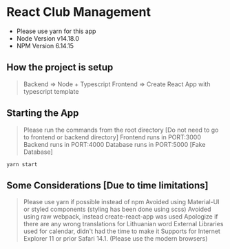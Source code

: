 # React Club Management

* Please use yarn for this app
* Node Version v14.18.0
* NPM Version 6.14.15

## How the project is setup

> Backend => Node + Typescript
> Frontend => Create React App with typescript template

## Starting the App

> Please run the commands from the root directory [Do not need to go to frontend or backend directory]
> Frontend runs in PORT:3000
> Backend runs in PORT:4000
> Database runs in PORT:5000 [Fake Database]

```shell
yarn start
```

## Some Considerations [Due to time limitations]

> Please use yarn if possible instead of npm
> Avoided using Material-UI or styled components (styling has been done using scss)
> Avoided using raw webpack, instead create-react-app was used
> Apologize if there are any wrong translations for Lithuanian word
> External Libraries used for calendar, didn't had the time to make it
> Supports for Internet Explorer 11 or prior Safari 14.1. (Please use the modern browsers)